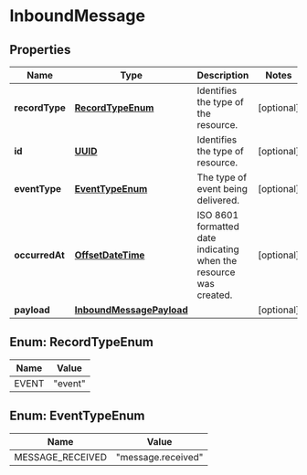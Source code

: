 

# InboundMessage

## Properties

Name | Type | Description | Notes
------------ | ------------- | ------------- | -------------
**recordType** | [**RecordTypeEnum**](#RecordTypeEnum) | Identifies the type of the resource. |  [optional]
**id** | [**UUID**](UUID.md) | Identifies the type of resource. |  [optional]
**eventType** | [**EventTypeEnum**](#EventTypeEnum) | The type of event being delivered. |  [optional]
**occurredAt** | [**OffsetDateTime**](OffsetDateTime.md) | ISO 8601 formatted date indicating when the resource was created. |  [optional]
**payload** | [**InboundMessagePayload**](InboundMessagePayload.md) |  |  [optional]



## Enum: RecordTypeEnum

Name | Value
---- | -----
EVENT | &quot;event&quot;



## Enum: EventTypeEnum

Name | Value
---- | -----
MESSAGE_RECEIVED | &quot;message.received&quot;



